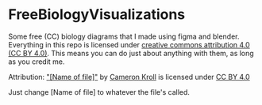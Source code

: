 # FreeBiologyVisualizations
Some free (CC) biology diagrams that I made using figma and blender. Everything in this repo is licensed under [creative commons attribution 4.0 (CC BY 4.0)](https://creativecommons.org/licenses/by/4.0/). This means you can do just about anything with them, as long as you credit me. 

Attribution:
["\[Name of file\]"](https://github.com/CamelCaseCam/FreeBiologyVisualizations) by [Cameron Kroll](https://github.com/CamelCaseCam) is licensed under [CC BY 4.0](https://creativecommons.org/licenses/by/4.0/)

Just change \[Name of file] to whatever the file's called. 

